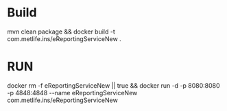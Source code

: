 # Build
mvn clean package && docker build -t com.metlife.ins/eReportingServiceNew .

# RUN

docker rm -f eReportingServiceNew || true && docker run -d -p 8080:8080 -p 4848:4848 --name eReportingServiceNew com.metlife.ins/eReportingServiceNew 